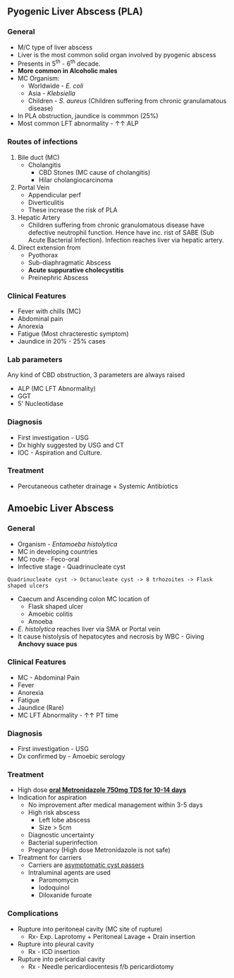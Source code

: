 ## Pyogenic Liver Abscess (PLA)

### General
- M/C type of liver abscess
- Liver is the most common solid organ involved by pyogenic abscess
- Presents in 5<sup>th</sup> - 6<sup>th</sup> decade.
- **More common in Alcoholic males**
- MC Organism:
	- Worldwide - *E. coli*
	- Asia - *Klebsiella*
	- Children - *S. aureus* (Children suffering from chronic granulamatous disease)
- In PLA obstruction, jaundice is commmon (25%)
- Most common LFT abnormality - ↑↑ ALP

### Routes of infections
1. Bile duct (MC)
	- Cholangitis
		- CBD Stones (MC cause of cholangitis)
		- Hilar cholangiocarcinoma
2. Portal Vein
	- Appendicular perf
	- Diverticulitis
	- These increase the risk of PLA
3. Hepatic Artery
	- Children suffering from chronic granulomatous disease have defective neutrophil function. Hence have inc. rist of SABE (Sub Acute Bacterial Infection). Infection reaches liver via hepatic artery.
4. Direct extension from
	- Pyothorax
	- Sub-diaphragmatic Abscess
	- **Acute suppurative cholecystitis**
	- Preinephric Abscess
	
### Clinical Features
- Fever with chills (MC)
- Abdominal pain
- Anorexia
- Fatigue (Most chracterestic symptom)
- Jaundice in 20% - 25% cases
### Lab parameters
Any kind of CBD obstruction, 3 parameters are always raised
- ALP (MC LFT Abnormality)
- GGT
- 5' Nucleotidase

### Diagnosis
- First investigation - USG
- Dx highly suggested by USG and CT
- IOC - Aspiration and Culture.

### Treatment
- Percutaneous catheter drainage + Systemic Antibiotics

## Amoebic Liver Abscess
### General
- Organism - *Entamoeba histolytica*
- MC in developing countries
- MC route - Feco-oral
- Infective stage - Quadrinucleate cyst
```
Quadrinucleate cyst -> Octanucleate cyst -> 8 trhozoites -> Flask shaped ulcers
```

- Caecum and Ascending colon MC location of
	- Flask shaped ulcer
	- Amoebic colitis
	- Amoeba
- *E. histolytica* reaches liver via SMA or Portal vein
- It cause histolysis of hepatocytes and necrosis by WBC - Giving **Anchovy suace pus**
### Clinical Features
- MC - Abdominal Pain
- Fever
- Anorexia
- Fatigue
- Jaundice (Rare)
- MC LFT Abnormality - ↑↑  PT time
### Diagnosis
- First investigation - USG
- Dx confirmed by - Amoebic serology
### Treatment
- High dose <u><b>oral Metronidazole 750mg TDS for 10-14 days</b></u>
- Indication for aspiration
	- No improvement after medical management within 3-5 days
	- High risk abscess
		- Left lobe abscess
		- Size > 5cm
	- Diagnostic uncertainty
	- Bacterial superinfection
	- Pregnancy (High dose Metronidazole is not safe)
- Treatment for carriers
	- Carriers are <u>asymptomatic cyst passers</u>
	- Intraluminal agents are used
		- Paromomycin
		- Iodoquinol
		- Diloxanide furoate
### Complications
- Rupture into peritoneal cavity (MC site of rupture)
	- Rx- Exp. Laprotomy + Peritoneal Lavage + Drain insertion
- Rupture into pleural cavity
	- Rx - ICD insertion
- Rupture into pericardial cavity
	- Rx - Needle pericardiocentesis f/b pericardiotomy